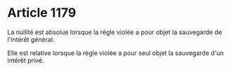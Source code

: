 # Article 1179

<p>La nullité est absolue lorsque la règle violée a pour objet la sauvegarde de l'intérêt général. </p><p> Elle est relative lorsque la règle violée a pour seul objet la sauvegarde d'un intérêt privé. </p>